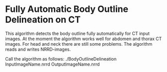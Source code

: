 # Fully Automatic Body Outline Delineation on CT

This algorithm detects the body outline fully automatically for CT input images. 
At the moment the algorithm works well for abdomen and thorax CT images. For head and neck there are still some problems.
The algorithm reads and writes NRRD-images.

Call the algorithm as follows:
    ./BodyOutlineDelineation InputImageName.nrrd OutputImageName.nrrd
